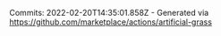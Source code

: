 Commits: 2022-02-20T14:35:01.858Z - Generated via https://github.com/marketplace/actions/artificial-grass
<br>
